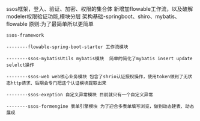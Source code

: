 ssos框架，登入、验证、加密、权限的集合体
新增加flowable工作流，以及破解modeler权限验证功能,模块分层
架构基础-springboot、shiro、mybatis、flowable
原则:为了最简单所以更简单

~~~~
ssos-framework

--------flowable-spring-boot-starter 工作流模块 

--------ssos-mybatisUtils mybatis模块  简单的简化了mybatis insert update selelct操作

--------ssos-web web核心业务模块 包含了shrio认证授权操作，使用token做到了无状态http请求、后期会专门把这个认证模块提取出来

--------ssos-exeption 自定义异常模块 目前就只有一个自定义异常

--------ssos-formengine 表单引擎模块 为了迎合多表单填写浏览，做到动态建表、动态展现
